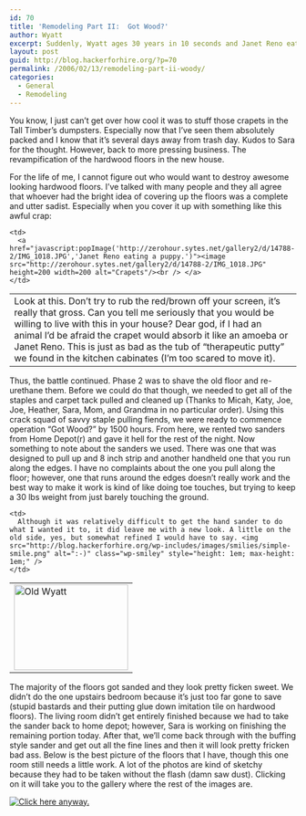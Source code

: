 ```yaml
---
id: 70
title: 'Remodeling Part II:  Got Wood?'
author: Wyatt
excerpt: Suddenly, Wyatt ages 30 years in 10 seconds and Janet Reno eats a puppy.
layout: post
guid: http://blog.hackerforhire.org/?p=70
permalink: /2006/02/13/remodeling-part-ii-woody/
categories:
  - General
  - Remodeling
---
```

You know, I just can&#8217;t get over how cool it was to stuff those crapets in the Tall Timber&#8217;s dumpsters. Especially now that I&#8217;ve seen them absolutely packed and I know that it&#8217;s several days away from trash day. Kudos to Sara for the thought. However, back to more pressing business. The revampification of the hardwood floors in the new house.  
<!--more-->

  
For the life of me, I cannot figure out who would want to destroy awesome looking hardwood floors. I&#8217;ve talked with many people and they all agree that whoever had the bright idea of covering up the floors was a complete and utter sadist. Especially when you cover it up with something like this awful crap:

<table>
  <tr>
    <td>
      Look at this. Don&#8217;t try to rub the red/brown off your screen, it&#8217;s really that gross. Can you tell me seriously that you would be willing to live with this in your house? Dear god, if I had an animal I&#8217;d be afraid the crapet would absorb it like an amoeba or Janet Reno. This is just as bad as the tub of &#8220;therapeutic putty&#8221; we found in the kitchen cabinates (I&#8217;m too scared to move it).
    </td>
    
    <td>
      <a href="javascript:popImage('http://zerohour.sytes.net/gallery2/d/14788-2/IMG_1018.JPG','Janet Reno eating a puppy.')"><image src="http://zerohour.sytes.net/gallery2/d/14788-2/IMG_1018.JPG" height=200 width=200 alt="Crapets"/><br /> </a>
    </td>
  </tr>
</table>

Thus, the battle continued. Phase 2 was to shave the old floor and re-urethane them. Before we could do that though, we needed to get all of the staples and carpet tack pulled and cleaned up (Thanks to Micah, Katy, Joe, Joe, Heather, Sara, Mom, and Grandma in no particular order). Using this crack squad of savvy staple pulling fiends, we were ready to commence operation &#8220;Got Wood?&#8221; by 1500 hours. From here, we rented two sanders from Home Depot(r) and gave it hell for the rest of the night. Now something to note about the sanders we used. There was one that was designed to pull up and 8 inch strip and another handheld one that you run along the edges. I have no complaints about the one you pull along the floor; however, one that runs around the edges doesn&#8217;t really work and the best way to make it work is kind of like doing toe touches, but trying to keep a 30 lbs weight from just barely touching the ground.  


<table>
  <tr>
    <td>
      <a href="javascript:popImage('http://zerohour.sytes.net/gallery2/d/14816-2/IMG_1028.JPG','A new look...')"><image src="http://zerohour.sytes.net/gallery2/d/14816-2/IMG_1028.JPG" height=150 width=200 alt="Old Wyatt"/><br /> </a>
    </td>
    
    <td>
      Although it was relatively difficult to get the hand sander to do what I wanted it to, it did leave me with a new look. A little on the old side, yes, but somewhat refined I would have to say. <img src="http://blog.hackerforhire.org/wp-includes/images/smilies/simple-smile.png" alt=":-)" class="wp-smiley" style="height: 1em; max-height: 1em;" />
    </td>
  </tr>
</table>

The majority of the floors got sanded and they look pretty ficken sweet. We didn&#8217;t do the one upstairs bedroom because it&#8217;s just too far gone to save (stupid bastards and their putting glue down imitation tile on hardwood floors). The living room didn&#8217;t get entirely finished because we had to take the sander back to home depot; however, Sara is working on finishing the remaining portion today. After that, we&#8217;ll come back through with the buffing style sander and get out all the fine lines and then it will look pretty fricken bad ass. Below is the best picture of the floors that I have, though this one room still needs a little work. A lot of the photos are kind of sketchy because they had to be taken without the flash (damn saw dust). Clicking on it will take you to the gallery where the rest of the images are.

[![Click here anyway.][1]][2]

 [1]: http://zerohour.sytes.net/gallery2/d/14852-2/IMG_1037.JPG
 [2]: http://zerohour.sytes.net/gallery2/v/house